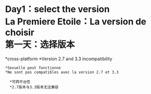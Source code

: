 Day1：select the version<br>
La Premiere Etoile：La version de choisir<br>
第一天：选择版本
=====
  *cross-platform
  *Version 2.7 and 3.3 incompatibility
  
    *Sexuelle peut fonctionne
    *Ne sont pas compatibles avec la version 2.7 et 3.3
    
      *可跨平台性
      *2.7版本与3.3版本无法兼容
